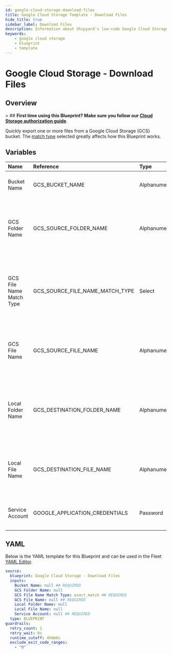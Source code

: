```yaml
---
id: google-cloud-storage-download-files
title: Google Cloud Storage Template - Download Files
hide_title: true
sidebar_label: Download Files
description: Information about Shipyard's low-code Google Cloud Storage Download Files blueprint. Quickly export one or more files a Google Cloud Storage (GCS) bucket. Once the files have downloaded, transfer them to another service or run another Vessel against the data.
keywords:
    - google cloud storage
    - blueprint
    - template
---
```


# Google Cloud Storage - Download Files

## Overview

&gt; ## **First time using this Blueprint? Make sure you follow our [Cloud Storage authorization guide](https://www.shipyardapp.com/docs/blueprint-library/google-cloud-storage/google-cloud-storage-authorization/)**.

Quickly export one or more files from a Google Cloud Storage (GCS) bucket. The [match type](https://www.shipyardapp.com/docs/reference/blueprint-library/match-type/) selected greatly affects how this Blueprint works.



## Variables

| Name | Reference | Type | Required | Default | Options | Description |
|:---|:---|:---|:---|:---|:---|:---|
| Bucket Name | GCS_BUCKET_NAME | Alphanumeric | :white_check_mark: | - | - | Name of the GCS bucket to fetch the file from. |
| GCS Folder Name | GCS_SOURCE_FOLDER_NAME | Alphanumeric | :heavy_minus_sign: | - | - | Name of the folder where the file is stored in the GCS Bucket. If left blank, looks in the root directory.  |
| GCS File Name Match Type | GCS_SOURCE_FILE_NAME_MATCH_TYPE | Select | :white_check_mark: | `exact_match` | Exact Match: `exact_match`<br></br><br></br>Regex Match: `regex_match` | Determines if the text in &#34;GCS File Name&#34; will look for one file with exact match, or multiple files using regex. |
| GCS File Name | GCS_SOURCE_FILE_NAME | Alphanumeric | :white_check_mark: | - | - | Name of the target file in the GCS bucket. Can be regex if &#34;Match Type&#34; is set accordingly. |
| Local Folder Name | GCS_DESTINATION_FOLDER_NAME | Alphanumeric | :heavy_minus_sign: | - | - | Folder where the file(s) should be downloaded. Leaving blank will place the file in the home directory. |
| Local File Name | GCS_DESTINATION_FILE_NAME | Alphanumeric | :heavy_minus_sign: | - | - | What to name the file(s) being downloaded. If left blank, defaults to the original file name(s). |
| Service Account | GOOGLE_APPLICATION_CREDENTIALS | Password | :white_check_mark: | - | - | JSON from a Google Cloud Service account key. |


## YAML

Below is the YAML template for this Blueprint and can be used in the Fleet [YAML Editor](../../reference/fleets.md#yaml-editor).

```yaml
source:
  blueprint: Google Cloud Storage - Download Files
  inputs:
    Bucket Name: null ## REQUIRED
    GCS Folder Name: null 
    GCS File Name Match Type: exact_match ## REQUIRED
    GCS File Name: null ## REQUIRED
    Local Folder Name: null 
    Local File Name: null 
    Service Account: null ## REQUIRED
  type: BLUEPRINT
guardrails:
  retry_count: 1
  retry_wait: 0s
  runtime_cutoff: 4h0m0s
  exclude_exit_code_ranges:
    - "0"
```

